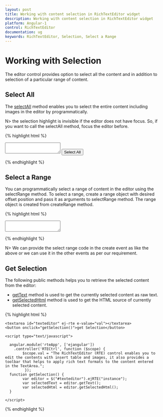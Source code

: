 ```yaml
---
layout: post
title: Working with content selection in RichTextEditor widget
description: Working with content selection in RichTextEditor widget
platform: Angular-1
control: RichTextEditor
documentation: ug
keywords: RichTextEditor, Selection, Select a Range
---
```

# Working with Selection

The editor control provides option to select all the content and in addition to selection of a particular range of content. 

## Select All 

The [selectAll](http://help.syncfusion.com/api/js/ejrte#methods:selectall) method enables you to select the entire content including images in the editor by programmatically.

N> the selection highlight is invisible if the editor does not have focus. So, if you want to call the selectAll method, focus the editor before.

{% highlight html %}

  <div class="control">
        <textarea id="texteditor" ej-rte e-value="val"></textarea>
        <button onclick="selectAll()">Select All</button>
  </div>

<script type="text/javascript">
        
    angular.module('rteApp', ['ejangular'])
    .controller('RTECtrl', function ($scope) {
        $scope.val = "The RichTextEditor (RTE) control enables you to edit the contents with insert table and images, it also provides a toolbar that helps to apply rich text formats to the content entered in the TextArea.";
    });

    function selectAll() {
        var editor = $("#texteditor").ejRTE("instance");
        editor.selectAll();
    }

</script>
{% endhighlight %}

## Select a Range 

You can programmatically select a range of content in the editor using the selectRange method.  To select a range, create a range object with desired offset position and pass it as arguments to selectRange method. The range object is created from createRange method. 

{% highlight html %}

<textarea id="texteditor" ej-rte e-value="val" e-create="create"></textarea>

<script type="text/javascript">

angular.module('rteApp', ['ejangular'])
    .controller('RTECtrl', function ($scope) {
        $scope.val = "<ul>" + "<li>Lorem ipsum dolor sit amet, consectetuer adipiscing elit.</li>" + "<li>Aliquam tincidunt mauris eu risus.</li>" + "<li>Vestibulum auctor dapibus neque.</li>" + "</ul>";
        $scope.create = function (args) {
            //select range
            var editor = $("#texteditor").ejRTE("instance");
            range = editor.createRange();
            var liTag = $(editor.getDocument().body).find("li");
            if (!editor._isIE8()) {
                range.setStart(liTag[1], 0);
                range.setEnd(liTag[2], 1);
            }
            else {
                range = editor.getDocument().body.createTextRange()
                range.moveToElementText(liTag[2]);
            }
            editor.selectRange(range);
        }
    });

</script>

{% endhighlight %}

N> We can provide the select range code in the create event as like the above or we can use it in the other events as per our requirement.

## Get Selection

The following public methods helps you to retrieve the selected content from the editor:

* [getText](http://help.syncfusion.com/api/js/ejrte#methods:gettext) method is used to get the currently selected content as raw text.
* [getSelectedHtml](http://help.syncfusion.com/api/js/ejrte#methods:getselectedhtml) method is used to get the HTML source of currently selected content.

{% highlight html %}

    <textarea id="texteditor" ej-rte e-value="val"></textarea>
    <button onclick="getSelection()">get Selection</button>
    
    <script type="text/javascript">

      angular.module('rteApp', ['ejangular'])
        .controller('RTECtrl', function ($scope) {
            $scope.val = "The RichTextEditor (RTE) control enables you to edit the contents with insert table and images, it also provides a toolbar that helps to apply rich text formats to the content entered in the TextArea.";
             });
      function getSelection() {
            var editor = $("#texteditor").ejRTE("instance");
            var selectedText = editor.getText();
            var selectedHtml = editor.getSelectedHtml();
      }

    </script>
    
{% endhighlight %}